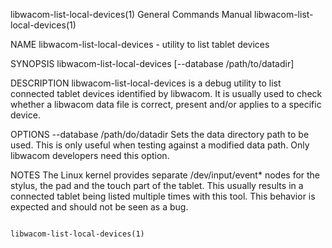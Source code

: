 libwacom-list-local-devices(1)                                                                                                                  General Commands Manual                                                                                                                  libwacom-list-local-devices(1)

NAME
       libwacom-list-local-devices - utility to list tablet devices

SYNOPSIS
       libwacom-list-local-devices [--database /path/to/datadir]

DESCRIPTION
       libwacom-list-local-devices is a debug utility to list connected tablet devices identified by libwacom. It is usually used to check whether a libwacom data file is correct, present and/or applies to a specific device.

OPTIONS
       --database /path/do/datadir
               Sets the data directory path to be used. This is only useful when testing against a modified data path. Only libwacom developers need this option.

NOTES
       The Linux kernel provides separate /dev/input/event* nodes for the stylus, the pad and the touch part of the tablet. This usually results in a connected tablet being listed multiple times with this tool. This behavior is expected and should not be seen as a bug.

                                                                                                                                                                                                                                                                                         libwacom-list-local-devices(1)
